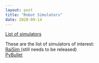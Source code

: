 ```yaml
---
layout: post
title: "Robot Simulators"
date: 2020-09-14
---
```


<a href = "https://leggedrobotics.github.io/SimBenchmark/about/sims.html" >List of simulators</a>
<p>
These are the list of simulators of interest: </br>
<a href = "https://github.com/leggedrobotics/raisimLib"> RaiSim <a> (still needs to be released) </br>
<a href = "https://pybullet.org/wordpress/"> PyBullet <a>
</p>
